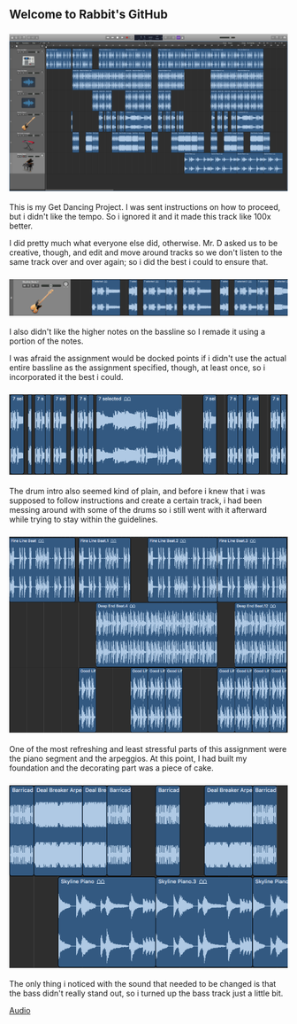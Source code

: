 ## Welcome to Rabbit's GitHub


### ![L.1Pic](/images/overview.png)

This is my Get Dancing Project. I was sent instructions on how to proceed, but i didn't like the tempo. So i ignored it and it made this track like 100x better.

I did pretty much what everyone else did, otherwise.
Mr. D asked us to be creative, though, and edit and move around tracks so we don't listen to the same track over and over again; so i did the best i could to ensure that.

### ![L.1Pic](/images/bassline.png)
I also didn't like the higher notes on the bassline so I remade it using a portion of the notes.


I was afraid the assignment would be docked points if i didn't use the actual entire bassline as the assignment specified, though, at least once, so i incorporated it the best i could.

### ![L.1Pic](/images/instruction-follower.png)

The drum intro also seemed kind of plain, and before i knew that i was supposed to follow instructions and create a certain track, i had been messing around with some of the drums so i still went with it afterward while trying to stay within the guidelines.

### ![L.1Pic](/images/drums.png)

One of the most refreshing and least stressful parts of this assignment were the piano segment and the arpeggios. At this point, I had built my foundation and the decorating part was a piece of cake.

### ![L.1Pic](/images/piano.png)

The only thing i noticed with the sound that needed to be changed is that the bass didn't really stand out, so i turned up the bass track just a little bit.  

[Audio](/Productions/GetDancing.m4a)
